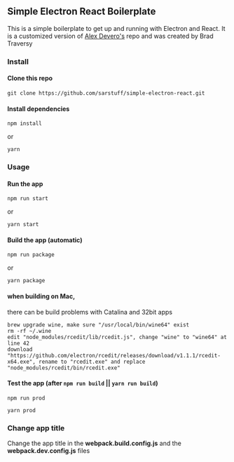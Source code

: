 ## Simple Electron React Boilerplate

This is a simple boilerplate to get up and running with Electron and React. It is a customized version of [Alex Devero's](https://github.com/alexdevero/electron-react-webpack-boilerplate) repo and was created by Brad Traversy

### Install

#### Clone this repo

```
git clone https://github.com/sarstuff/simple-electron-react.git
```

#### Install dependencies

```
npm install
```

or

```
yarn
```

### Usage

#### Run the app

```
npm run start
```

or

```
yarn start
```

#### Build the app (automatic)

```
npm run package
```

or

```
yarn package
```

#### when building on Mac,
there can be build problems with Catalina and 32bit apps
````
brew upgrade wine, make sure "/usr/local/bin/wine64" exist
rm -rf ~/.wine
edit "node_modules/rcedit/lib/rcedit.js", change "wine" to "wine64" at line 42
download "https://github.com/electron/rcedit/releases/download/v1.1.1/rcedit-x64.exe", rename to "rcedit.exe" and replace "node_modules/rcedit/bin/rcedit.exe"
````
#### Test the app (after `npm run build` || `yarn run build`)

```
npm run prod
```

```
yarn prod
```

### Change app title

Change the app title in the **webpack.build.config.js** and the **webpack.dev.config.js** files
